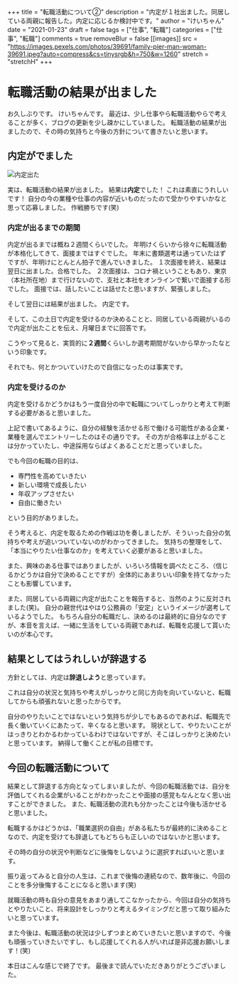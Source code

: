 +++
title = "転職活動について②"
description = "内定が１社出ました。同居している両親に報告した。内定に応じるか検討中です。"
author = "けいちゃん"
date = "2021-01-23"
draft = false
tags = ["仕事", "転職"]
categories = ["仕事", "転職"]
comments = true
removeBlur = false
[[images]]
  src = "https://images.pexels.com/photos/39691/family-pier-man-woman-39691.jpeg?auto=compress&cs=tinysrgb&h=750&w=1260"
  stretch = "stretchH"
+++

# 転職活動の結果が出ました

お久しぶりです。
けいちゃんです。
最近は、少し仕事やら転職活動やらで考えることが多く、ブログの更新を少し疎かにしていました。
転職活動の結果が出ましたので、その時の気持ちと今後の方針について書きたいと思います。

## 内定がでました

![内定出た](https://images.pexels.com/photos/327540/pexels-photo-327540.jpeg?auto=compress&cs=tinysrgb&h=750&w=1260)

実は、転職活動の結果が出ました。
結果は**内定**でした！
これは素直にうれしいです！
自分の今の業種や仕事の内容が近いものだったので受かりやすいかなと思って応募しました。
作戦勝ちです(笑)

### 内定が出るまでの期間

内定が出るまでは概ね２週間くらいでした。
年明けくらいから徐々に転職活動が本格化してきて、面接まではすぐでした。
年末に書類選考は通っていたはずですが、年明けにとんとん拍子で進んでいきました。
１次面接を終え、結果は翌日に出ました。合格でした。
２次面接は、コロナ禍ということもあり、東京（本社所在地）まで行けないので、支社と本社をオンラインで繋いで面接する形でした。
面接では、話したいことは話せたと思いますが、緊張しました。

そして翌日には結果が出ました。
内定です。

そして、この土日で内定を受けるのか決めることと、同居している両親がいるので内定が出たことを伝え、月曜日までに回答です。

こうやって見ると、実質的に**２週間**くらいしか選考期間がないから早かったなという印象です。

それでも、何とかついていけたので自信になったのは事実です。


### 内定を受けるのか

内定を受けるかどうかはもう一度自分の中で転職についてしっかりと考えて判断する必要があると思いました。

上記で書いてあるように、自分の経験を活かせる形で働ける可能性がある企業・業種を選んでエントリーしたのはその通りです。
その方が合格率は上がることは分かっていたし、中途採用ならばよくあることだと思っていました。

でも今回の転職の目的は、

- 専門性を高めていきたい
- 新しい環境で成長したい
- 年収アップさせたい
- 自由に働きたい

という目的がありました。

そう考えると、内定を取るための作戦は功を奏しましたが、そういった自分の気持ちや考えが追いついていないのがわかってきました。
気持ちの整理をして、「本当にやりたい仕事なのか」を考えていく必要があると思いました。

また、興味のある仕事ではありましたが、いろいろ情報を調べたところ、（信じるかどうかは自分で決めることですが）全体的にあまりいい印象を持てなかったことも影響しています。

また、同居している両親に内定が出たことを報告すると、当然のように反対されました(笑)。
自分の親世代はやはり公務員の「安定」というイメージが選考しているようでした。
もちろん自分の転職だし、決めるのは最終的に自分なのですが、本音を言えば、一緒に生活をしている両親であれば、転職を応援して貰いたいのが本心です。


## 結果としてはうれしいが辞退する

方針としては、内定は**辞退しよう**と思っています。

これは自分の状況と気持ちや考えがしっかりと同じ方向を向いていないと、転職してからも頑張れないと思ったからです。

自分のやりたいことではないという気持ちが少しでもあるのであれば、転職先で長く働いていくにあたって、辛くなると思います。
現状として、やりたいことがはっきりとわかるわかっているわけではないですが、そこはしっかりと決めたいと思っています。
納得して働くことが私の目標です。


## 今回の転職活動について

結果として辞退する方向となってしまいましたが、今回の転職活動では、自分を評価してくれる企業がいることがわかったことや面接の感覚もなんとなく思い出すことができました。
また、転職活動の流れも分かったことは今後も活かせると思いました。

転職するかはどうかは、「職業選択の自由」がある私たちが最終的に決めることなので、内定を受けても辞退してもどちらも正しいのではないかと思います。

その時の自分の状況や判断などに後悔をしないように選択すればいいと思います。

振り返ってみると自分の人生は、これまで後悔の連続なので、数年後に、今回のことを多分後悔することになると思います(笑)

就職活動の時も自分の意見をあまり通してこなかったから、今回は自分の気持ちとやりたいこと、将来設計をしっかりと考えるタイミングだと思って取り組みたいと思っています。

また今後は、転職活動の状況は少しずつまとめていきたいと思いますので、今後も頑張っていきたいですし、もし応援してくれる人がいれば是非応援お願いします！(笑)

本日はこんな感じで終了です。
最後まで読んでいただきありがとうございました。